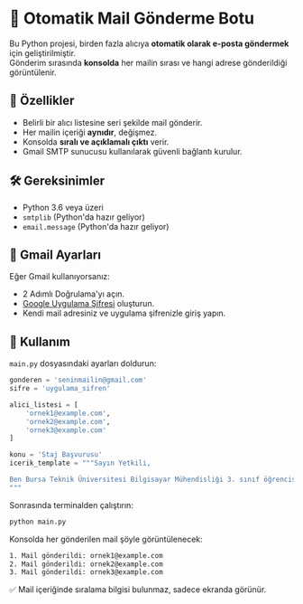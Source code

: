 # 📧 Otomatik Mail Gönderme Botu

Bu Python projesi, birden fazla alıcıya **otomatik olarak e-posta göndermek** için geliştirilmiştir.  
Gönderim sırasında **konsolda** her mailin sırası ve hangi adrese gönderildiği görüntülenir.

## 🚀 Özellikler
- Belirli bir alıcı listesine seri şekilde mail gönderir.
- Her mailin içeriği **aynıdır**, değişmez.
- Konsolda **sıralı ve açıklamalı çıktı** verir.
- Gmail SMTP sunucusu kullanılarak güvenli bağlantı kurulur.

## 🛠 Gereksinimler
- Python 3.6 veya üzeri
- `smtplib` (Python'da hazır geliyor)
- `email.message` (Python'da hazır geliyor)

## 🔑 Gmail Ayarları

Eğer Gmail kullanıyorsanız:
- 2 Adımlı Doğrulama'yı açın.
- [Google Uygulama Şifresi](https://support.google.com/accounts/answer/185833) oluşturun.
- Kendi mail adresiniz ve uygulama şifrenizle giriş yapın.

## 📜 Kullanım

`main.py` dosyasındaki ayarları doldurun:

```python
gonderen = 'seninmailin@gmail.com'
sifre = 'uygulama_sifren'

alici_listesi = [
    'ornek1@example.com',
    'ornek2@example.com',
    'ornek3@example.com'
]

konu = 'Staj Başvurusu'
icerik_template = """Sayın Yetkili,

Ben Bursa Teknik Üniversitesi Bilgisayar Mühendisliği 3. sınıf öğrencisiyim...
"""
````
Sonrasında terminalden çalıştırın:
````bash
python main.py
````
Konsolda her gönderilen mail şöyle görüntülenecek:
````bash
1. Mail gönderildi: ornek1@example.com
2. Mail gönderildi: ornek2@example.com
3. Mail gönderildi: ornek3@example.com
````
✅ Mail içeriğinde sıralama bilgisi bulunmaz, sadece ekranda görünür.

